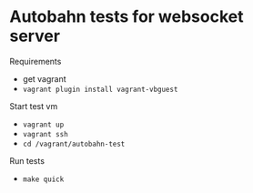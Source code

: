 # Autobahn tests for websocket server


Requirements
- get vagrant
- `vagrant plugin install vagrant-vbguest`


Start test vm
- `vagrant up`
- `vagrant ssh`
- `cd /vagrant/autobahn-test`


Run tests
- `make quick`